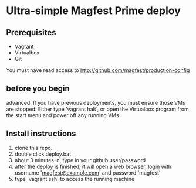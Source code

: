 # Ultra-simple Magfest Prime deploy

## Prerequisites
* Vagrant
* Virtualbox
* Git

You must have read access to http://github.com/magfest/production-config

## before you begin

advanced: If you have previous deployments, you must ensure those VMs are stopped.  Either type 'vagrant halt', or open the Virtualbox program from the start menu and power off any running VMs

## Install instructions

1. clone this repo.
2. double click deploy.bat
3. about 3 minutes in, type in your github user/password
4. after the deploy is finished, it will open a web browser, login with username 'magfest@example.com' and password 'magfest'
5. type 'vagrant ssh' to access the running machine
 
